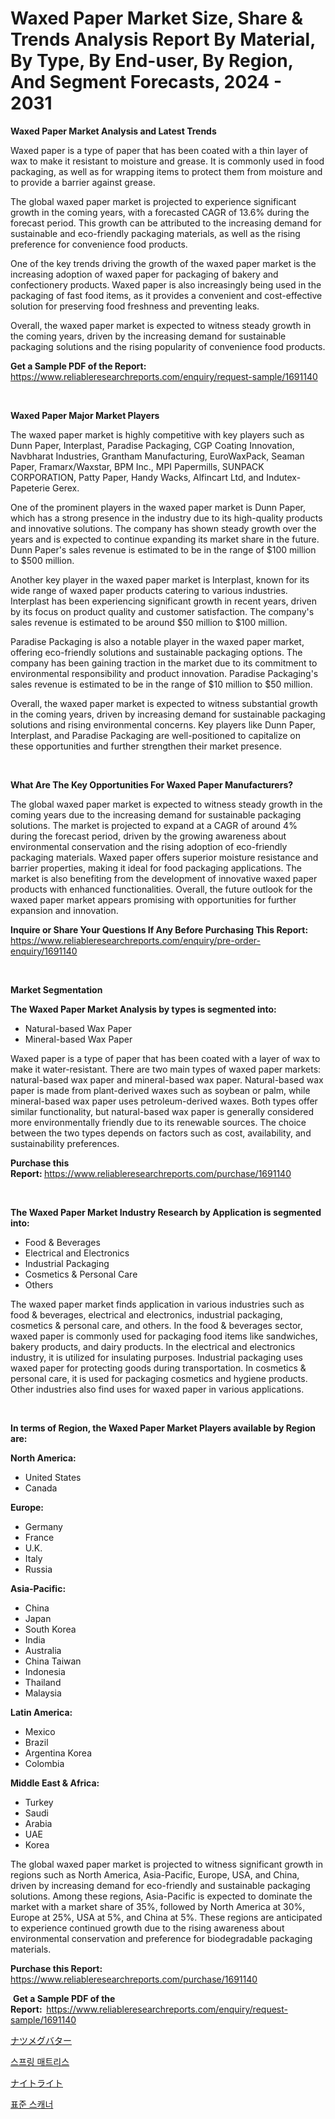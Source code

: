 <p><h1>Waxed Paper Market Size, Share & Trends Analysis Report By Material, By Type, By End-user, By Region, And Segment Forecasts, 2024 - 2031</h1></p><p><strong>Waxed Paper Market Analysis and Latest Trends</strong></p>
<p><p>Waxed paper is a type of paper that has been coated with a thin layer of wax to make it resistant to moisture and grease. It is commonly used in food packaging, as well as for wrapping items to protect them from moisture and to provide a barrier against grease.</p><p>The global waxed paper market is projected to experience significant growth in the coming years, with a forecasted CAGR of 13.6% during the forecast period. This growth can be attributed to the increasing demand for sustainable and eco-friendly packaging materials, as well as the rising preference for convenience food products.</p><p>One of the key trends driving the growth of the waxed paper market is the increasing adoption of waxed paper for packaging of bakery and confectionery products. Waxed paper is also increasingly being used in the packaging of fast food items, as it provides a convenient and cost-effective solution for preserving food freshness and preventing leaks.</p><p>Overall, the waxed paper market is expected to witness steady growth in the coming years, driven by the increasing demand for sustainable packaging solutions and the rising popularity of convenience food products.</p></p>
<p><strong>Get a Sample PDF of the Report:&nbsp;</strong> <a href="https://www.reliableresearchreports.com/enquiry/request-sample/1691140">https://www.reliableresearchreports.com/enquiry/request-sample/1691140</a></p>
<p>&nbsp;</p>
<p><strong>Waxed Paper Major Market Players</strong></p>
<p><p>The waxed paper market is highly competitive with key players such as Dunn Paper, Interplast, Paradise Packaging, CGP Coating Innovation, Navbharat Industries, Grantham Manufacturing, EuroWaxPack, Seaman Paper, Framarx/Waxstar, BPM Inc., MPI Papermills, SUNPACK CORPORATION, Patty Paper, Handy Wacks, Alfincart Ltd, and Indutex-Papeterie Gerex.</p><p>One of the prominent players in the waxed paper market is Dunn Paper, which has a strong presence in the industry due to its high-quality products and innovative solutions. The company has shown steady growth over the years and is expected to continue expanding its market share in the future. Dunn Paper's sales revenue is estimated to be in the range of $100 million to $500 million.</p><p>Another key player in the waxed paper market is Interplast, known for its wide range of waxed paper products catering to various industries. Interplast has been experiencing significant growth in recent years, driven by its focus on product quality and customer satisfaction. The company's sales revenue is estimated to be around $50 million to $100 million.</p><p>Paradise Packaging is also a notable player in the waxed paper market, offering eco-friendly solutions and sustainable packaging options. The company has been gaining traction in the market due to its commitment to environmental responsibility and product innovation. Paradise Packaging's sales revenue is estimated to be in the range of $10 million to $50 million.</p><p>Overall, the waxed paper market is expected to witness substantial growth in the coming years, driven by increasing demand for sustainable packaging solutions and rising environmental concerns. Key players like Dunn Paper, Interplast, and Paradise Packaging are well-positioned to capitalize on these opportunities and further strengthen their market presence.</p></p>
<p>&nbsp;</p>
<p><strong>What Are The Key Opportunities For Waxed Paper Manufacturers?</strong></p>
<p><p>The global waxed paper market is expected to witness steady growth in the coming years due to the increasing demand for sustainable packaging solutions. The market is projected to expand at a CAGR of around 4% during the forecast period, driven by the growing awareness about environmental conservation and the rising adoption of eco-friendly packaging materials. Waxed paper offers superior moisture resistance and barrier properties, making it ideal for food packaging applications. The market is also benefiting from the development of innovative waxed paper products with enhanced functionalities. Overall, the future outlook for the waxed paper market appears promising with opportunities for further expansion and innovation.</p></p>
<p><strong>Inquire or Share Your Questions If Any Before Purchasing This Report:</strong> <a href="https://www.reliableresearchreports.com/enquiry/pre-order-enquiry/1691140">https://www.reliableresearchreports.com/enquiry/pre-order-enquiry/1691140</a></p>
<p>&nbsp;</p>
<p><strong>Market Segmentation</strong></p>
<p><strong>The Waxed Paper Market Analysis by types is segmented into:</strong></p>
<p><ul><li>Natural-based Wax Paper</li><li>Mineral-based Wax Paper</li></ul></p>
<p><p>Waxed paper is a type of paper that has been coated with a layer of wax to make it water-resistant. There are two main types of waxed paper markets: natural-based wax paper and mineral-based wax paper. Natural-based wax paper is made from plant-derived waxes such as soybean or palm, while mineral-based wax paper uses petroleum-derived waxes. Both types offer similar functionality, but natural-based wax paper is generally considered more environmentally friendly due to its renewable sources. The choice between the two types depends on factors such as cost, availability, and sustainability preferences.</p></p>
<p><strong>Purchase this Report:&nbsp;</strong><a href="https://www.reliableresearchreports.com/purchase/1691140">https://www.reliableresearchreports.com/purchase/1691140</a></p>
<p>&nbsp;</p>
<p><strong>The Waxed Paper Market Industry Research by Application is segmented into:</strong></p>
<p><ul><li>Food & Beverages</li><li>Electrical and Electronics</li><li>Industrial Packaging</li><li>Cosmetics & Personal Care</li><li>Others</li></ul></p>
<p><p>The waxed paper market finds application in various industries such as food & beverages, electrical and electronics, industrial packaging, cosmetics & personal care, and others. In the food & beverages sector, waxed paper is commonly used for packaging food items like sandwiches, bakery products, and dairy products. In the electrical and electronics industry, it is utilized for insulating purposes. Industrial packaging uses waxed paper for protecting goods during transportation. In cosmetics & personal care, it is used for packaging cosmetics and hygiene products. Other industries also find uses for waxed paper in various applications.</p></p>
<p>&nbsp;</p>
<p><strong>In terms of Region, the Waxed Paper Market Players available by Region are:</strong></p>
<p>
    <p> <strong> North America: </strong>
        <ul>
            <li>United States</li>
            <li>Canada</li>
        </ul>
        </p> 
    <p> <strong> Europe: </strong>
        <ul>
            <li>Germany</li>
            <li>France</li>
            <li>U.K.</li>
            <li>Italy</li>
            <li>Russia</li>
        </ul>
        </p> 
    <p> <strong> Asia-Pacific: </strong>
        <ul>
            <li>China</li>
            <li>Japan</li>
            <li>South Korea</li>
            <li>India</li>
            <li>Australia</li>
            <li>China Taiwan</li>
            <li>Indonesia</li>
            <li>Thailand</li>
            <li>Malaysia</li>
        </ul>
        </p> 
    <p> <strong> Latin America: </strong>
        <ul>
            <li>Mexico</li>
            <li>Brazil</li>
            <li>Argentina Korea</li>
            <li>Colombia</li>
        </ul>
        </p> 
    <p> <strong> Middle East & Africa: </strong>
        <ul>
            <li>Turkey</li>
            <li>Saudi</li>
            <li>Arabia</li>
            <li>UAE</li>
            <li>Korea</li>
        </ul>
    </p>
    </p>
<p><p>The global waxed paper market is projected to witness significant growth in regions such as North America, Asia-Pacific, Europe, USA, and China, driven by increasing demand for eco-friendly and sustainable packaging solutions. Among these regions, Asia-Pacific is expected to dominate the market with a market share of 35%, followed by North America at 30%, Europe at 25%, USA at 5%, and China at 5%. These regions are anticipated to experience continued growth due to the rising awareness about environmental conservation and preference for biodegradable packaging materials.</p></p>
<p><strong>Purchase this Report: </strong><a href="https://www.reliableresearchreports.com/purchase/1691140">https://www.reliableresearchreports.com/purchase/1691140</a></p>
<p>&nbsp;<strong>Get a Sample PDF of the Report:&nbsp;&nbsp;</strong><a href="https://www.reliableresearchreports.com/enquiry/request-sample/1691140">https://www.reliableresearchreports.com/enquiry/request-sample/1691140</a></p>
<p><strong></strong></p>
<p><p><a href="https://medium.com/@davidowell8/%E3%83%8A%E3%83%84%E3%83%A1%E3%82%B0%E3%83%90%E3%82%BF%E3%83%BC%E3%83%9E%E3%83%BC%E3%82%B1%E3%83%83%E3%83%88-%E5%B8%82%E5%A0%B4cagr-%E5%B8%82%E5%A0%B4%E3%83%88%E3%83%AC%E3%83%B3%E3%83%89-%E6%88%90%E9%95%B7%E6%88%A6%E7%95%A5%E3%81%AB%E5%AF%BE%E3%81%99%E3%82%8B%E6%B4%9E%E5%AF%9F-3e01a1e6cfd7">ナツメグバター</a></p><p><a href="https://medium.com/@midge5687567/2024%EB%85%84%EB%B6%80%ED%84%B0-2031%EB%85%84%EA%B9%8C%EC%A7%80-%EC%98%88%EC%B8%A1%EB%90%9C-%EB%B4%84-%EB%A7%A4%ED%8A%B8%EB%A6%AC%EC%8A%A4-%EC%8B%9C%EC%9E%A5-%EB%8F%99%ED%96%A5-%EB%B0%8F-%EC%8B%9C%EC%9E%A5-%EB%B6%84%EC%84%9D-3fd055949c5d">스프링 매트리스</a></p><p><a href="https://medium.com/@joanne.scott9078/%E5%A4%9C%E3%81%AE%E3%83%A9%E3%82%A4%E3%83%88%E3%83%9E%E3%83%BC%E3%82%B1%E3%83%83%E3%83%88%E3%81%AE%E3%82%B7%E3%82%A7%E3%82%A2%E3%81%AE%E9%80%B2%E5%8C%96%E3%81%A8%E5%B8%82%E5%A0%B4%E6%88%90%E9%95%B7%E3%81%AE%E3%83%88%E3%83%AC%E3%83%B3%E3%83%892024%E5%B9%B4-2031%E5%B9%B4-6e4cfc50191a">ナイトライト</a></p><p><a href="https://medium.com/@midge5687567/%ED%91%9C%EC%A4%80-%EC%8A%A4%EC%BA%90%EB%84%88-%EC%8B%9C%EC%9E%A5-%EC%A1%B0%EC%82%AC-%EB%B3%B4%EA%B3%A0%EC%84%9C-%EA%B7%B8-%EC%97%AD%EC%82%AC-%EB%B0%8F-%EC%A0%84%EB%A7%9D-2024%EB%85%84%EB%B6%80%ED%84%B0-2031%EB%85%84%EA%B9%8C%EC%A7%80-5462f46b0f3f">표준 스캐너</a></p></p>